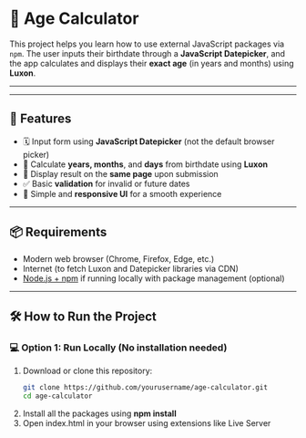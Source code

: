 # 🎂 Age Calculator

This project helps you learn how to use external JavaScript packages via `npm`. The user inputs their birthdate through a **JavaScript Datepicker**, and the app calculates and displays their **exact age** (in years and months) using **Luxon**.


---


---

## 🚀 Features

- 🗓️ Input form using **JavaScript Datepicker** (not the default browser picker)
- 📅 Calculate **years, months**, and **days** from birthdate using **Luxon**
- 📲 Display result on the **same page** upon submission
- ✅ Basic **validation** for invalid or future dates
- 🎨 Simple and **responsive UI** for a smooth experience

---

## 📦 Requirements

- Modern web browser (Chrome, Firefox, Edge, etc.)
- Internet (to fetch Luxon and Datepicker libraries via CDN)
- [Node.js + npm](https://nodejs.org/) if running locally with package management (optional)

---

## 🛠️ How to Run the Project

### 💻 Option 1: Run Locally (No installation needed)
1. Download or clone this repository:
   ```bash
   git clone https://github.com/yourusername/age-calculator.git
   cd age-calculator

3. Install all the packages using **npm install**
2. Open index.html in your browser using extensions like Live Server

